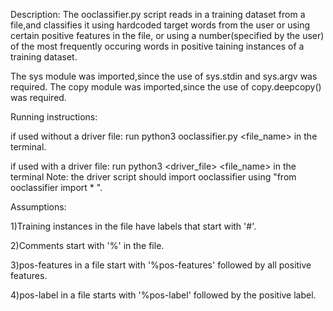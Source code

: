 Description:
The ooclassifier.py script reads in a training dataset from a file,and classifies it
using hardcoded target words from the user or using certain positive features in the file,
or using a number(specified by the user) of the most frequently occuring words in positive 
taining instances of a training dataset.

The sys module was imported,since the use of sys.stdin and sys.argv was required.
The copy module was imported,since the use of copy.deepcopy() was required.


Running instructions:

if used without a driver file:
run python3 ooclassifier.py <file_name> in the terminal.

if used with a driver file:
run python3 <driver_file> <file_name> in the terminal
Note: the driver script should import ooclassifier using "from ooclassifier import * ".


Assumptions:

1)Training instances in the file have labels that start with '#'.

2)Comments start with '%' in the file.

3)pos-features in a file start with '%pos-features' followed by all positive features.

4)pos-label in a file starts with '%pos-label' followed by the positive label.
 
